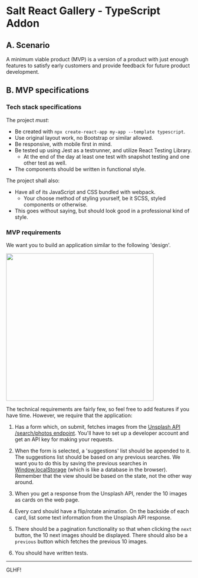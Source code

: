 # Salt React Gallery - TypeScript Addon

## A. Scenario

A minimum viable product (MVP) is a version of a product with just enough features to satisfy early customers and provide feedback for future product development.

## B. MVP specifications

### Tech stack specifications

The project _must_:

* Be created with `npx create-react-app my-app --template typescript`.
* Use original layout work, no Bootstrap or similar allowed.
* Be responsive, with mobile first in mind.
* Be tested up using Jest as a testrunner, and utilize React Testing Library.
  * At the end of the day at least one test with snapshot testing and one other test as well.
* The components should be written in functional style.

The project shall also:

* Have all of its JavaScript and CSS bundled with webpack.
  * Your choose method of styling yourself, be it SCSS, styled components or otherwise.
* This goes without saying, but should look good in a professional kind of style.

### MVP requirements

We want you to build an application similar to the following 'design'.

<img src="design.jpg" height="400px" object-fit="contain"/>

The technical requirements are fairly few, so feel free to add features if you have time. However, we require that the application:

1. Has a form which, on submit, fetches images from the [Unsplash API /search/photos endpoint](https://unsplash.com/documentation#search-photos). You'll have to set up a developer account and get an API key for making your requests.

2. When the form is selected, a 'suggestions' list should be appended to it. The suggestions list should be based on any previous searches. We want you to do this by saving the previous searches in [Window.localStorage](https://developer.mozilla.org/en-US/docs/Web/API/Window/localStorage) (which is like a database in the browser). Remember that the view should be based on the state, not the other way around.

3. When you get a response from the Unsplash API, render the 10 images as cards on the web page.

4. Every card should have a flip/rotate animation. On the backside of each card, list some text information from the Unsplash API response.

5. There should be a pagination functionality so that when clicking the `next` button, the 10 next images should be displayed. There should also be a `previous` button which fetches the previous 10 images.

6. You should have written tests.

---

GLHF!
